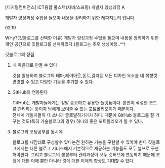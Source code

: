 [디지털컨버전스] ICT융합 풀스택(자바/스프링) 개발자 양성과정 A

개발자 양성과정 수업을 들으며 내용을 정리하기 위한 레파지토리 입니다.

02.19

WHy?(깃블로그를 선택한 이유)
개발자 양성과정 수업을 들으며 내용을 정리하기 위한 개인 공간으로 깃블로그를 선택하였다.(블로그는 추후 생성예정..^^)

깃블로그의 장점

  1. 내 마음대로 만들 수 있다

     깃을 활용하여 블로그의 테마,레이아웃,폰트,컬러등 모든 디자인 요소를 내 취향껏 변경할 수 있고 다양한 기능을 추가할 수 있다.

  2. GitHub와 연동된다

     GitHub는 개발자들에게는 정말 중요하고 유용한 플랫폼이다. 본인이 작성한 코드를 관리하는 툴이자 남에게 보여줄 수 있는 포트폴리오이기 때문이다.  
     전세계 개발자들이 다 쓰니까 글로벌하기까지 하다. 때문에 GitHub 블로그를 잘 가꾸는 것도(특히 기술블로그의 경우) 하나의 좋은 포트폴리오가 될 수 있다.

  3. 블로그와 코딩공부를 동시에

     블로그를 내맘대로 구성할수 있다는건 원하는 기능을 구현할 수 있어야 한다 깃블로그에서는 다른 블로그 서비스에서 기본적으로 제공하는 기능들도 모두 셀프로 구현해야한다.
     그리고 블로그의 생성부터 관리과정이 모두 깃허브에 연동되기 때문에 코딩에 대한 이해 뿐만 아니라 깃에 대한 이해의 향상도 기대할 수 있다.
     
     

